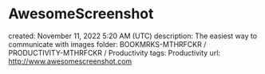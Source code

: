 # AwesomeScreenshot

created: November 11, 2022 5:20 AM (UTC)
description: The easiest way to communicate with images
folder: BOOKMRKS-MTHRFCKR / PRODUCTIVITY-MTHRFCKR / Productivity
tags: Productivity
url: http://www.awesomescreenshot.com